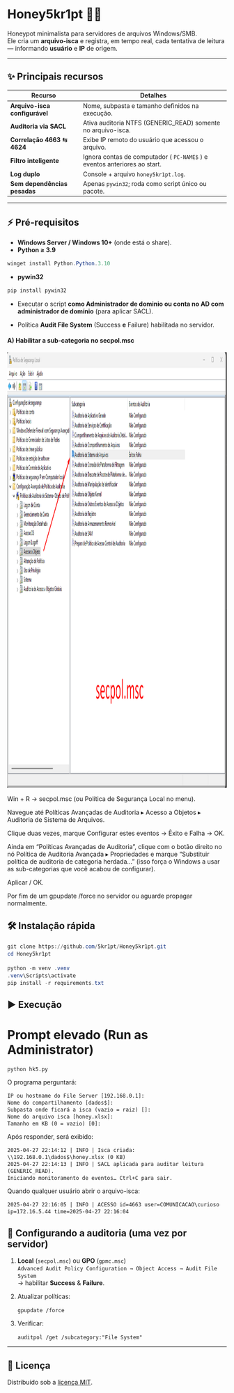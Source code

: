 # Honey5kr1pt 🐝💾

Honeypot minimalista para servidores de arquivos Windows/SMB.  
Ele cria um **arquivo-isca** e registra, em tempo real, cada tentativa de leitura — informando **usuário** e **IP** de origem.

---

## ✨ Principais recursos

| Recurso | Detalhes |
|---------|----------|
| **Arquivo-isca configurável** | Nome, subpasta e tamanho definidos na execução. |
| **Auditoria via SACL** | Ativa auditoria NTFS (GENERIC_READ) somente no arquivo-isca. |
| **Correlação 4663 ⇆ 4624** | Exibe IP remoto do usuário que acessou o arquivo. |
| **Filtro inteligente** | Ignora contas de computador ( `PC-NAME$` ) e eventos anteriores ao start. |
| **Log duplo** | Console + arquivo `honey5kr1pt.log`. |
| **Sem dependências pesadas** | Apenas `pywin32`; roda como script único ou pacote. |

---

## ⚡ Pré-requisitos

* **Windows Server / Windows 10+** (onde está o share).
* **Python ≥ 3.9**  
```powershell
winget install Python.Python.3.10
```
* **pywin32**  
```powershell
pip install pywin32
```
- Executar o script **como Administrador de dominio ou conta no AD com administrador de domínio** (para aplicar SACL).
    
- Política **Audit File System** (Success **e** Failure) habilitada no servidor.

#### A) Habilitar a sub-categoria no secpol.msc
<div align="center">
<img src="secpo.msc.png" width="1000" height="1000">
</div>

Win + R → secpol.msc
(ou Política de Segurança Local no menu).

Navegue até Políticas Avançadas de Auditoria ▸ Acesso a Objetos ▸ Auditoria de Sistema de Arquivos.

Clique duas vezes, marque Configurar estes eventos → Êxito e Falha → OK.

Ainda em “Políticas Avançadas de Auditoria”, clique com o botão direito no nó Política de Auditoria Avançada ▸ Propriedades e marque “Substituir política de auditoria de categoria herdada...” (isso força o Windows a usar as sub-categorias que você acabou de configurar).



Aplicar / OK.

Por fim de um gpupdate /force no servidor ou aguarde propagar normalmente.

## 🛠️ Instalação rápida

```powershell
git clone https://github.com/5kr1pt/Honey5kr1pt.git
cd Honey5kr1pt

python -m venv .venv
.venv\Scripts\activate
pip install -r requirements.txt
```

## ▶️ Execução

# Prompt elevado (Run as Administrator)
``python hk5.py``

O programa perguntará:

```less
IP ou hostname do File Server [192.168.0.1]:
Nome do compartilhamento [dados$]:
Subpasta onde ficará a isca (vazio = raiz) []:
Nome do arquivo isca [honey.xlsx]:
Tamanho em KB (0 = vazio) [0]:
```

Após responder, será exibido:

```less
2025-04-27 22:14:12 | INFO | Isca criada: \\192.168.0.1\dados$\honey.xlsx (0 KB)
2025-04-27 22:14:13 | INFO | SACL aplicada para auditar leitura (GENERIC_READ).
Iniciando monitoramento de eventos… Ctrl+C para sair.
```
Quando qualquer usuário abrir o arquivo-isca:
```less
2025-04-27 22:16:05 | INFO | ACESSO id=4663 user=COMUNICACAO\curioso ip=172.16.5.44 time=2025-04-27 22:16:04
```

## 📝 Configurando a auditoria (uma vez por servidor)

1. **Local** (`secpol.msc`) ou **GPO** (`gpmc.msc`)  
    `Advanced Audit Policy Configuration → Object Access → Audit File System`  
    → habilitar **Success** & **Failure**.
    
2. Atualizar políticas:
    
    `gpupdate /force`
    
3. Verificar:
    
    `auditpol /get /subcategory:"File System"`
    

---

## 📜 Licença

Distribuído sob a [licença MIT](LICENSE).
